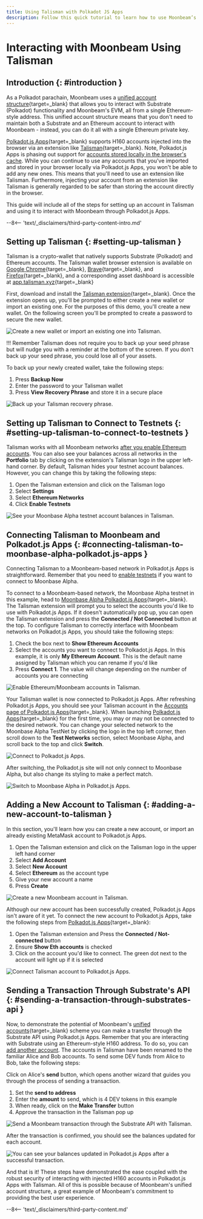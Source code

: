 ```yaml
---
title: Using Talisman with Polkadot JS Apps
description: Follow this quick tutorial to learn how to use Moonbeam’s Ethereum-style H160 addresses and send transactions with Polkadot.js Apps and Talisman.
---
```


# Interacting with Moonbeam Using Talisman

## Introduction {: #introduction }

As a Polkadot parachain, Moonbeam uses a [unified account structure](/learn/features/unified-accounts/){target=_blank} that allows you to interact with Substrate (Polkadot) functionality and Moonbeam's EVM, all from a single Ethereum-style address. This unified account structure means that you don't need to maintain both a Substrate and an Ethereum account to interact with Moonbeam - instead, you can do it all with a single Ethereum private key.

[Polkadot.js Apps](https://polkadot.js.org/apps/?rpc=wss://wss.api.moonbase.moonbeam.network%2Fpublic-ws#/accounts){target=_blank} supports H160 accounts injected into the browser via an extension like [Talisman](https://www.talisman.xyz/){target=_blank}. Note, Polkadot.js Apps is phasing out support for [accounts stored locally in the browser's cache](/tokens/connect/polkadotjs/). While you can continue to use any accounts that you've imported and stored in your browser locally via Polkadot.js Apps, you won't be able to add any new ones. This means that you'll need to use an extension like Talisman. Furthermore, injecting your account from an extension like Talisman is generally regarded to be safer than storing the account directly in the browser.

This guide will include all of the steps for setting up an account in Talisman and using it to interact with Moonbeam through Polkadot.js Apps.

--8<-- 'text/_disclaimers/third-party-content-intro.md'

## Setting up Talisman {: #setting-up-talisman }

Talisman is a crypto-wallet that natively supports Substrate (Polkadot) and Ethereum accounts. The Talisman wallet browser extension is available on [Google Chrome](https://chrome.google.com/webstore/detail/talisman-polkadot-wallet/fijngjgcjhjmmpcmkeiomlglpeiijkld){target=_blank}, [Brave](https://chrome.google.com/webstore/detail/talisman-polkadot-wallet/fijngjgcjhjmmpcmkeiomlglpeiijkld){target=_blank}, and [Firefox](https://addons.mozilla.org/en-US/firefox/addon/talisman-wallet-extension/){target=_blank}, and a corresponding asset dashboard is accessible at [app.talisman.xyz](https://app.talisman.xyz/){target=_blank}

First, download and install the [Talisman extension](https://www.talisman.xyz/){target=_blank}. Once the extension opens up, you'll be prompted to either create a new wallet or import an existing one. For the purposes of this demo, you'll create a new wallet. On the following screen you'll be prompted to create a password to secure the new wallet.  

![Create a new wallet or import an existing one into Talisman.](/images/tokens/connect/talisman/talisman-1.webp)

!!! Remember
    Talisman does not require you to back up your seed phrase but will nudge you with a reminder at the bottom of the screen. If you don't back up your seed phrase, you could lose all of your assets.

To back up your newly created wallet, take the following steps:

1. Press **Backup Now**
2. Enter the password to your Talisman wallet
3. Press **View Recovery Phrase** and store it in a secure place

![Back up your Talisman recovery phrase.](/images/tokens/connect/talisman/talisman-2.webp)

## Setting up Talisman to Connect to Testnets {: #setting-up-talisman-to-connect-to-testnets }

Talisman works with all Moonbeam networks [after you enable Ethereum accounts](#connecting-talisman-to-moonbase-alpha-polkadot.js-apps). You can also see your balances across all networks in the **Portfolio** tab by clicking on the extension's Talisman logo in the upper left-hand corner. By default, Talisman hides your testnet account balances. However, you can change this by taking the following steps:

1. Open the Talisman extension and click on the Talisman logo
2. Select **Settings**
3. Select **Ethereum Networks**
4. Click **Enable Testnets**

![See your Moonbase Alpha testnet account balances in Talisman.](/images/tokens/connect/talisman/talisman-3.webp)

## Connecting Talisman to Moonbeam and Polkadot.js Apps {: #connecting-talisman-to-moonbase-alpha-polkadot.js-apps }

Connecting Talisman to a Moonbeam-based network in Polkadot.js Apps is straightforward. Remember that you need to [enable testnets](#setting-up-talisman-to-connect-to-testnets) if you want to connect to Moonbase Alpha.

To connect to a Moonbeam-based network, the Moonbase Alpha testnet in this example, head to [Moonbase Alpha Polkadot.js Apps](https://polkadot.js.org/apps/?rpc=wss://wss.api.moonbase.moonbeam.network%2Fpublic-ws#/accounts){target=_blank}. The Talisman extension will prompt you to select the accounts you'd like to use with Polkadot.js Apps. If it doesn't automatically pop up, you can open the Talisman extension and press the **Connected / Not Connected** button at the top. To configure Talisman to correctly interface with Moonbeam networks on Polkadot.js Apps, you should take the following steps:

1. Check the box next to **Show Ethereum Accounts**
2. Select the accounts you want to connect to Polkadot.js Apps. In this example, it is only **My Ethereum Account**. This is the default name assigned by Talisman which you can rename if you'd like
3. Press **Connect 1**. The value will change depending on the number of accounts you are connecting

![Enable Ethereum/Moonbeam accounts in Talisman.](/images/tokens/connect/talisman/talisman-4.webp)

Your Talisman wallet is now connected to Polkadot.js Apps. After refreshing Polkadot.js Apps, you should see your Talisman account in the [Accounts page of Polkadot.js Apps](https://polkadot.js.org/apps/?rpc=wss://wss.api.moonbase.moonbeam.network%2Fpublic-ws#/accounts){target=_blank}. When launching [Polkadot.js Apps](https://polkadot.js.org/apps/?rpc=wss://wss.api.moonbase.moonbeam.network%2Fpublic-ws#/accounts){target=_blank} for the first time, you may or may not be connected to the desired network. You can change your selected network to the Moonbase Alpha TestNet by clicking the logo in the top left corner, then scroll down to the **Test Networks** section, select Moonbase Alpha, and scroll back to the top and click **Switch**.

![Connect to Polkadot.js Apps.](/images/tokens/connect/talisman/talisman-5.webp)

After switching, the Polkadot.js site will not only connect to Moonbase Alpha, but also change its styling to make a perfect match.

![Switch to Moonbase Alpha in Polkadot.js Apps.](/images/tokens/connect/talisman/talisman-6.webp)

## Adding a New Account to Talisman {: #adding-a-new-account-to-talisman }

In this section, you'll learn how you can create a new account, or import an already existing MetaMask account to Polkadot.js Apps.

1. Open the Talisman extension and click on the Talisman logo in the upper left hand corner
2. Select **Add Account**
3. Select **New Account**
4. Select **Ethereum** as the account type
5. Give your new account a name
6. Press **Create**

![Create a new Moonbeam account in Talisman.](/images/tokens/connect/talisman/talisman-7.webp)

Although our new account has been successfully created, Polkadot.js Apps isn't aware of it yet. To connect the new account to Polkadot.js Apps, take the following steps from [Polkadot.js Apps](https://polkadot.js.org/apps/?rpc=wss://wss.api.moonbase.moonbeam.network%2Fpublic-ws#/accounts){target=_blank}:

1. Open the Talisman extension and Press the **Connected / Not-connected** button
2. Ensure **Show Eth accounts** is checked
3. Click on the account you'd like to connect. The green dot next to the account will light up if it is selected

![Connect Talisman account to Polkadot.js Apps.](/images/tokens/connect/talisman/talisman-8.webp)

## Sending a Transaction Through Substrate's API {: #sending-a-transaction-through-substrates-api }

Now, to demonstrate the potential of Moonbeam's [unified accounts](/learn/features/unified-accounts){target=_blank} scheme you can make a transfer through the Substrate API using Polkadot.js Apps. Remember that you are interacting with Substrate using an Ethereum-style H160 address. To do so, you can [add another account](#adding-a-new-account-to-talisman). The accounts in Talisman have been renamed to the familiar Alice and Bob accounts. To send some DEV funds from Alice to Bob, take the following steps:

Click on Alice's **send** button, which opens another wizard that guides you through the process of sending a transaction.

1. Set the **send to address**
2. Enter the **amount** to send, which is 4 DEV tokens in this example
3. When ready, click on the **Make Transfer** button
4. Approve the transaction in the Talisman pop up

![Send a Moonbeam transaction through the Substrate API with Talisman.](/images/tokens/connect/talisman/talisman-9.webp)

After the transaction is confirmed, you should see the balances updated for each account.

![You can see your balances updated in Polkadot.js Apps after a successful transaction.](/images/tokens/connect/talisman/talisman-10.webp)

And that is it! These steps have demonstrated the ease coupled with the robust security of interacting with injected H160 accounts in Polkadot.js Apps with Talisman. All of this is possible because of Moonbeam's unified account structure, a great example of Moonbeam's commitment to providing the best user experience.

--8<-- 'text/_disclaimers/third-party-content.md'
